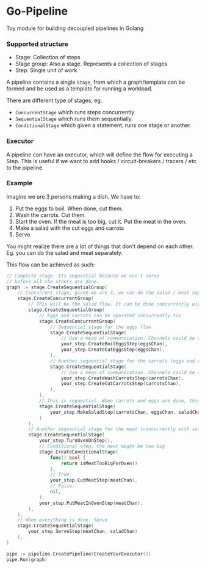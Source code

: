 # Go-Pipeline

Toy module for building decoupled pipelines in Golang

### Supported structure

- Stage: Collection of steps
- Stage group: Also a stage. Represents a collection of stages
- Step: Single unit of work

A pipeline contains a single `Stage`, from which a graph/template can be formed and be used as a template for running a workload.

There are different type of stages, eg. 

- `ConcurrentStage` which runs steps concurrently
- `SequentialStage` which runs them sequentially.
- `ConditionalStage` which given a statement, runs one stage or another.

### Executor

A pipeline can have an executor, which will define the flow for executing a Step. This is useful if we want to add hooks / circuit-breakers / tracers / etc to the pipeline.

### Example

Imagine we are 3 persons making a dish. We have to:
1. Put the eggs to boil. When done, cut them.
2. Wash the carrots. Cut them.
3. Start the oven. If the meat is too big, cut it. Put the meat in the oven.
4. Make a salad with the cut eggs and carrots
5. Serve

You might realize there are a lot of things that don't depend on each other. Eg. you can do the salad and meat separately.

This flow can be achieved as such:
```go
// Complete stage. Its sequential because we can't serve
// before all the others are done. 
graph := stage.CreateSequentialGroup(
    // Concurrent stage, given we are 3, we can do the salad / meat separately
    stage.CreateConcurrentGroup(
        // This will be the salad flow. It can be done concurrently with the meat
        stage.CreateSequentialGroup(
        	// Eggs and carrots can be operated concurrently too
            stage.CreateConcurrentGroup(
                // Sequential stage for the eggs flow
                stage.CreateSequentialStage(
                    // Use a mean of communication. Channels could be one.
                    your_step.CreateBoilEggsStep(eggsChan),
                    your_step.CreateCutEggsStep(eggsChan),
                ),
                // Another sequential stage for the carrots (eggs and carrots will be concurrent though!)
                stage.CreateSequentialStage(
                    // Use a mean of communication. Channels could be one.
                    your_step.CreateWashCarrotsStep(carrotsChan),
                    your_step.CreateCutCarrotsStep(carrotsChan),
                ),
            ),
            // This is sequential. When carrots and eggs are done, this will run
            stage.CreateSequentialStage(
                your_step.MakeSaladStep(carrotsChan, eggsChan, saladChan)
            )
        ),
        // Another sequential stage for the meat (concurrently with salad)
        stage.CreateSequentialStage(
            your_step.TurnOvenOnStep(),
            // Conditional step, the meat might be too big
            stage.CreateConditionalStage(
                func() bool {
            	    return isMeatTooBigForOven()
            	},
                // True:
                your_step.CutMeatStep(meatChan),
                // False:
                nil,
            ),
            your_step.PutMeatInOvenStep(meatChan),
        ),
    ),
    // When everything is done. Serve
    stage.CreateSequentialStage(
        your_step.ServeStep(meatChan, saladChan)
    ),
)

pipe := pipeline.CreatePipeline(CreateYourExecutor())
pipe.Run(graph)
```